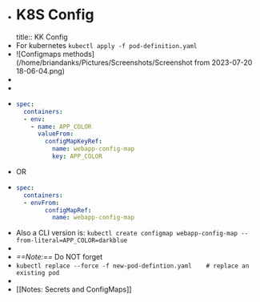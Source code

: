 - # K8S Config
  title:: KK Config
- For kubernetes `kubectl apply -f pod-definition.yaml`
- ![Configmaps methods](/home/briandanks/Pictures/Screenshots/Screenshot from 2023-07-20 18-06-04.png)
-
-
- ```yaml
  spec:
    containers:
    - env:
      - name: APP_COLOR
        valueFrom:
          configMapKeyRef:
            name: webapp-config-map
            key: APP_COLOR
  ```
- OR
- ```yaml
  spec:
    containers:
    - envFrom: 
          configMapRef:
            name: webapp-config-map
  ```
- Also a CLI version is: `kubectl create configmap webapp-config-map --from-literal=APP_COLOR=darkblue`
-
- *==Note:==* Do NOT forget
- `kubectl replace --force -f new-pod-defintion.yaml    # replace an existing pod`
-
- [[Notes: Secrets and ConfigMaps]]